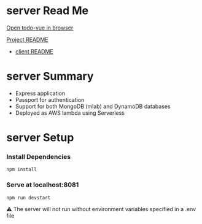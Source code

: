 # server Read Me

[Open todo-vue in browser](https://d3th56k2khmd9a.cloudfront.net)

[Project README](https://github.com/dhollinden/todo-vue)
* [client README](../client/README.md)

# server Summary

* Express application
* Passport for authentication
* Support for both MongoDB (mlab) and DynamoDB databases
* Deployed as AWS lambda using Serverless

# server Setup

### Install Dependencies
`npm install`

### Serve at localhost:8081
`npm run devstart`

:warning: The server will not run without environment variables specified in a .env file


